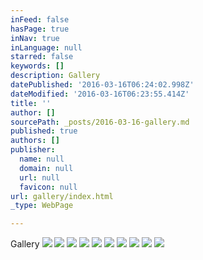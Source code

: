 ```yaml
---
inFeed: false
hasPage: true
inNav: true
inLanguage: null
starred: false
keywords: []
description: Gallery
datePublished: '2016-03-16T06:24:02.998Z'
dateModified: '2016-03-16T06:23:55.414Z'
title: ''
author: []
sourcePath: _posts/2016-03-16-gallery.md
published: true
authors: []
publisher:
  name: null
  domain: null
  url: null
  favicon: null
url: gallery/index.html
_type: WebPage

---
```

Gallery
![](https://the-grid-user-content.s3-us-west-2.amazonaws.com/17b86bc4-6da8-466f-a3c4-a72612a902a1.jpg)
![](https://the-grid-user-content.s3-us-west-2.amazonaws.com/0005961e-4e67-42ce-9d90-49426fbf5f15.jpg)
![](https://the-grid-user-content.s3-us-west-2.amazonaws.com/51d0edbd-59be-4fe4-ab69-4034cb292d1c.jpg)
![](https://the-grid-user-content.s3-us-west-2.amazonaws.com/727996bb-3917-4b5e-b77b-e446fdcd8c10.jpg)
![](https://the-grid-user-content.s3-us-west-2.amazonaws.com/c2224d6c-c798-4154-aa60-14f28addf706.jpg)
![](https://the-grid-user-content.s3-us-west-2.amazonaws.com/f8920e2e-d9b4-4ec6-89c8-66344d610bac.jpg)
![](https://the-grid-user-content.s3-us-west-2.amazonaws.com/3041cce5-2d47-4eb9-96cb-be26c0e150b1.jpg)
![](https://the-grid-user-content.s3-us-west-2.amazonaws.com/578225cd-9bb8-457c-aeb4-110e013db161.jpg)
![](https://the-grid-user-content.s3-us-west-2.amazonaws.com/0ccfd621-09c3-4f94-a733-1cc737a936c1.jpg)
![](https://the-grid-user-content.s3-us-west-2.amazonaws.com/162daac2-83fe-4cdb-a622-8dbde148ed6b.jpg)